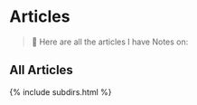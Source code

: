 # Articles

> 📓 Here are all the articles I have Notes on:

## All Articles
{% include subdirs.html %}
